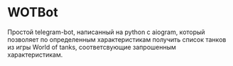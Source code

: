 # WOTBot

  Простой telegram-bot, написанный на python с aiogram, который позволяет по определенным характеристикам получить список танков из игры World of tanks, соответсвующие запрошенным характеристикам.

